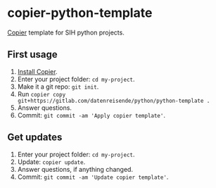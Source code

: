 # copier-python-template

[Copier](https://copier.readthedocs.io/en/stable/) template for SIH python projects.

## First usage

1. [Install Copier](https://copier.readthedocs.io/en/stable/#installation).
2. Enter your project folder: `cd my-project`.
3. Make it a git repo: `git init`.
4. Run `copier copy git+https://gitlab.com/datenreisende/python/python-template .`
5. Answer questions.
6. Commit: `git commit -am 'Apply copier template'`.

## Get updates

1. Enter your project folder: `cd my-project`.
2. Update: `copier update`.
3. Answer questions, if anything changed.
4. Commit: `git commit -am 'Update copier template'`.
